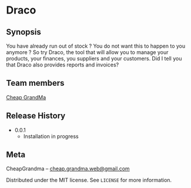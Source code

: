 # Draco

## Synopsis

You have already run out of stock ? You do not want this to happen to you anymore ? So try Draco, the tool that will allow you to manage your products, your finances, you suppliers and your customers. Did I tell you that Draco also provides reports and invoices?

## Team members

<a href="https://github.com/cheapgrandma" target="_blank">Cheap GrandMa</a>

## Release History

* 0.0.1
    * Installation in progress

## Meta

CheapGrandma – cheap.grandma.web@gmail.com

Distributed under the MIT license. See ``LICENSE`` for more information.
